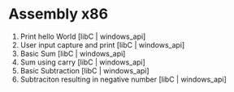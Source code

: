 # Assembly x86

1. Print hello World [libC | windows_api]
2. User input capture and print [libC | windows_api]
3. Basic Sum [libC | windows_api]
4. Sum using carry [libC | windows_api]
5. Basic Subtraction [libC | windows_api]
6. Subtraciton resulting in negative number [libC | windows_api]
